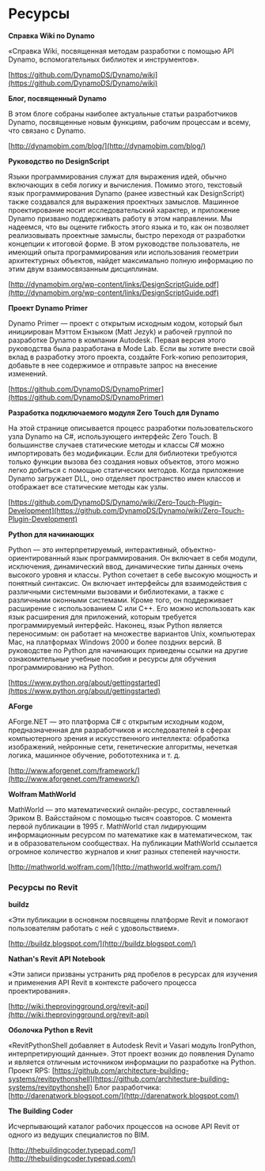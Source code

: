 

# Ресурсы

**Справка Wiki по Dynamo**

«Справка Wiki, посвященная методам разработки с помощью API Dynamo, вспомогательных библиотек и инструментов».

[https://github.com/DynamoDS/Dynamo/wiki](https://github.com/DynamoDS/Dynamo/wiki)

**Блог, посвященный Dynamo**

В этом блоге собраны наиболее актуальные статьи разработчиков Dynamo, посвященные новым функциям, рабочим процессам и всему, что связано с Dynamo.

[http://dynamobim.com/blog/](http://dynamobim.com/blog/)

**Руководство по DesignScript**

Языки программирования служат для выражения идей, обычно включающих в себя логику и вычисления. Помимо этого, текстовый язык программирования Dynamo (ранее известный как DesignScript) также создавался для выражения проектных замыслов. Машинное проектирование носит исследовательский характер, и приложение Dynamo призвано поддерживать работу в этом направлении. Мы надеемся, что вы оцените гибкость этого языка и то, как он позволяет реализовывать проектные замыслы, быстро переходя от разработки концепции к итоговой форме. В этом руководстве пользователь, не имеющий опыта программирования или использования геометрии архитектурных объектов, найдет максимально полную информацию по этим двум взаимосвязанным дисциплинам.

[http://dynamobim.org/wp-content/links/DesignScriptGuide.pdf](http://dynamobim.org/wp-content/links/DesignScriptGuide.pdf)

**Проект Dynamo Primer**

Dynamo Primer — проект с открытым исходным кодом, который был инициирован Мэттом Ензыком (Matt Jezyk) и рабочей группой по разработке Dynamo в компании Autodesk. Первая версия этого руководства была разработана в Mode Lab. Если вы хотите внести свой вклад в разработку этого проекта, создайте Fork-копию репозитория, добавьте в нее содержимое и отправьте запрос на внесение изменений.

[https://github.com/DynamoDS/DynamoPrimer](https://github.com/DynamoDS/DynamoPrimer)

**Разработка подключаемого модуля Zero Touch для Dynamo**

На этой странице описывается процесс разработки пользовательского узла Dynamo на C#, использующего интерфейс Zero Touch. В большинстве случаев статические методы и классы C# можно импортировать без модификации. Если для библиотеки требуются только функции вызова без создания новых объектов, этого можно легко добиться с помощью статических методов. Когда приложение Dynamo загружает DLL, оно отделяет пространство имен классов и отображает все статические методы как узлы.

[https://github.com/DynamoDS/Dynamo/wiki/Zero-Touch-Plugin-Development](https://github.com/DynamoDS/Dynamo/wiki/Zero-Touch-Plugin-Development)

**Python для начинающих**

Python — это интерпретируемый, интерактивный, объектно-ориентированный язык программирования. Он включает в себя модули, исключения, динамический ввод, динамические типы данных очень высокого уровня и классы. Python сочетает в себе высокую мощность и понятный синтаксис. Он включает интерфейсы для взаимодействия с различными системными вызовами и библиотеками, а также с различными оконными системами. Кроме того, он поддерживает расширение с использованием C или C++. Его можно использовать как язык расширения для приложений, которым требуется программируемый интерфейс. Наконец, язык Python является переносимым: он работает на множестве вариантов Unix, компьютерах Mac, на платформах Windows 2000 и более поздних версий. В руководстве по Python для начинающих приведены ссылки на другие ознакомительные учебные пособия и ресурсы для обучения программированию на Python.

[https://www.python.org/about/gettingstarted](https://www.python.org/about/gettingstarted)

**AForge**

AForge.NET — это платформа C# с открытым исходным кодом, предназначенная для разработчиков и исследователей в сферах компьютерного зрения и искусственного интеллекта: обработка изображений, нейронные сети, генетические алгоритмы, нечеткая логика, машинное обучение, робототехника и т. д.

[http://www.aforgenet.com/framework/](http://www.aforgenet.com/framework/)

**Wolfram MathWorld**

MathWorld — это математический онлайн-ресурс, составленный Эриком В. Вайсстайном с помощью тысяч соавторов. С момента первой публикации в 1995 г. MathWorld стал лидирующим информационным ресурсом по математике как в математическом, так и в образовательном сообществах. На публикации MathWorld ссылается огромное количество журналов и книг разных степеней научности.

[http://mathworld.wolfram.com/](http://mathworld.wolfram.com/)

### Ресурсы по Revit

**buildz**

«Эти публикации в основном посвящены платформе Revit и помогают пользователям работать с ней с удовольствием».

[http://buildz.blogspot.com/](http://buildz.blogspot.com/)

**Nathan's Revit API Notebook**

«Эти записи призваны устранить ряд пробелов в ресурсах для изучения и применения API Revit в контексте рабочего процесса проектирования».

[http://wiki.theprovingground.org/revit-api](http://wiki.theprovingground.org/revit-api)

**Оболочка Python в Revit**

«RevitPythonShell добавляет в Autodesk Revit и Vasari модуль IronPython, интерпретирующий данные». Этот проект возник до появления Dynamo и является отличным источником информации по разработке на Python. 
Проект RPS: [https://github.com/architecture-building-systems/revitpythonshell](https://github.com/architecture-building-systems/revitpythonshell) 
Блог разработчика: [http://darenatwork.blogspot.com/](http://darenatwork.blogspot.com/)

**The Building Coder**

Исчерпывающий каталог рабочих процессов на основе API Revit от одного из ведущих специалистов по BIM.

[http://thebuildingcoder.typepad.com/](http://thebuildingcoder.typepad.com/)

